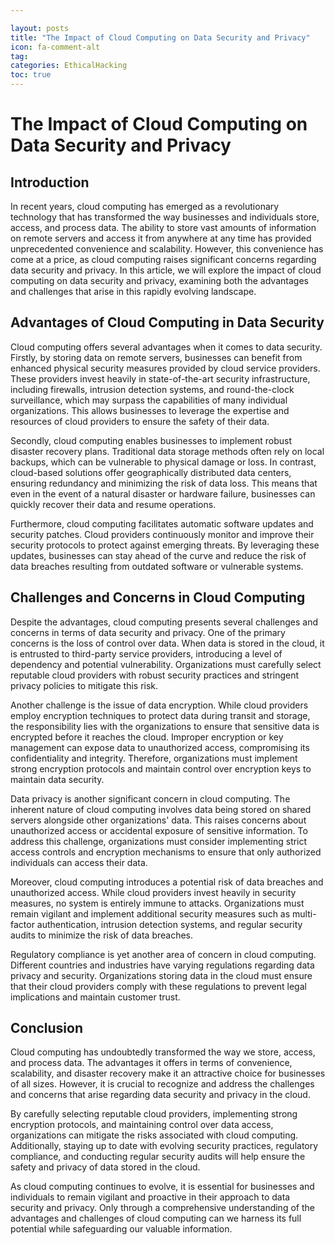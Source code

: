 ```yaml
---

layout: posts
title: "The Impact of Cloud Computing on Data Security and Privacy"
icon: fa-comment-alt
tag:      
categories: EthicalHacking
toc: true
---
```




# The Impact of Cloud Computing on Data Security and Privacy

## Introduction

In recent years, cloud computing has emerged as a revolutionary technology that has transformed the way businesses and individuals store, access, and process data. The ability to store vast amounts of information on remote servers and access it from anywhere at any time has provided unprecedented convenience and scalability. However, this convenience has come at a price, as cloud computing raises significant concerns regarding data security and privacy. In this article, we will explore the impact of cloud computing on data security and privacy, examining both the advantages and challenges that arise in this rapidly evolving landscape.

## Advantages of Cloud Computing in Data Security

Cloud computing offers several advantages when it comes to data security. Firstly, by storing data on remote servers, businesses can benefit from enhanced physical security measures provided by cloud service providers. These providers invest heavily in state-of-the-art security infrastructure, including firewalls, intrusion detection systems, and round-the-clock surveillance, which may surpass the capabilities of many individual organizations. This allows businesses to leverage the expertise and resources of cloud providers to ensure the safety of their data.

Secondly, cloud computing enables businesses to implement robust disaster recovery plans. Traditional data storage methods often rely on local backups, which can be vulnerable to physical damage or loss. In contrast, cloud-based solutions offer geographically distributed data centers, ensuring redundancy and minimizing the risk of data loss. This means that even in the event of a natural disaster or hardware failure, businesses can quickly recover their data and resume operations.

Furthermore, cloud computing facilitates automatic software updates and security patches. Cloud providers continuously monitor and improve their security protocols to protect against emerging threats. By leveraging these updates, businesses can stay ahead of the curve and reduce the risk of data breaches resulting from outdated software or vulnerable systems.

## Challenges and Concerns in Cloud Computing

Despite the advantages, cloud computing presents several challenges and concerns in terms of data security and privacy. One of the primary concerns is the loss of control over data. When data is stored in the cloud, it is entrusted to third-party service providers, introducing a level of dependency and potential vulnerability. Organizations must carefully select reputable cloud providers with robust security practices and stringent privacy policies to mitigate this risk.

Another challenge is the issue of data encryption. While cloud providers employ encryption techniques to protect data during transit and storage, the responsibility lies with the organizations to ensure that sensitive data is encrypted before it reaches the cloud. Improper encryption or key management can expose data to unauthorized access, compromising its confidentiality and integrity. Therefore, organizations must implement strong encryption protocols and maintain control over encryption keys to maintain data security.

Data privacy is another significant concern in cloud computing. The inherent nature of cloud computing involves data being stored on shared servers alongside other organizations' data. This raises concerns about unauthorized access or accidental exposure of sensitive information. To address this challenge, organizations must consider implementing strict access controls and encryption mechanisms to ensure that only authorized individuals can access their data.

Moreover, cloud computing introduces a potential risk of data breaches and unauthorized access. While cloud providers invest heavily in security measures, no system is entirely immune to attacks. Organizations must remain vigilant and implement additional security measures such as multi-factor authentication, intrusion detection systems, and regular security audits to minimize the risk of data breaches.

Regulatory compliance is yet another area of concern in cloud computing. Different countries and industries have varying regulations regarding data privacy and security. Organizations storing data in the cloud must ensure that their cloud providers comply with these regulations to prevent legal implications and maintain customer trust.

## Conclusion

Cloud computing has undoubtedly transformed the way we store, access, and process data. The advantages it offers in terms of convenience, scalability, and disaster recovery make it an attractive choice for businesses of all sizes. However, it is crucial to recognize and address the challenges and concerns that arise regarding data security and privacy in the cloud.

By carefully selecting reputable cloud providers, implementing strong encryption protocols, and maintaining control over data access, organizations can mitigate the risks associated with cloud computing. Additionally, staying up to date with evolving security practices, regulatory compliance, and conducting regular security audits will help ensure the safety and privacy of data stored in the cloud.

As cloud computing continues to evolve, it is essential for businesses and individuals to remain vigilant and proactive in their approach to data security and privacy. Only through a comprehensive understanding of the advantages and challenges of cloud computing can we harness its full potential while safeguarding our valuable information.